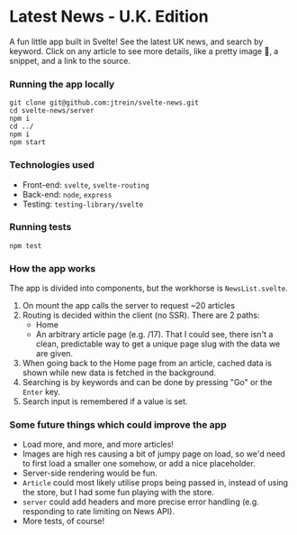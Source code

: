# Latest News - U.K. Edition

A fun little app built in Svelte! See the latest UK news, and search by keyword. Click on any article to see more details, like a pretty image 🌈, a snippet, and a link to the source.

### Running the app locally

```
git clone git@github.com:jtrein/svelte-news.git
cd svelte-news/server
npm i
cd ../
npm i
npm start
```

### Technologies used

* Front-end: `svelte`, `svelte-routing`
* Back-end: `node`, `express`
* Testing: `testing-library/svelte`

### Running tests

```
npm test
```

### How the app works

The app is divided into components, but the workhorse is `NewsList.svelte`.

1. On mount the app calls the server to request ~20 articles
2. Routing is decided within the client (no SSR). There are 2 paths:
    - Home
    - An arbitrary article page (e.g. /17). That I could see, there isn't a clean, predictable way to get a unique page slug with the data we are given.
3. When going back to the Home page from an article, cached data is shown while new data is fetched in the background.
4. Searching is by keywords and can be done by pressing "Go" or the `Enter` key. 
5. Search input is remembered if a value is set.

### Some future things which could improve the app

* Load more, and more, and more articles!
* Images are high res causing a bit of jumpy page on load, so we'd need to first load a smaller one somehow, or add a nice placeholder.
* Server-side rendering would be fun.
* `Article` could most likely utilise props being passed in, instead of using the store, but I had some fun playing with the store.
* `server` could add headers and more precise error handling (e.g. responding to rate limiting on News API).
* More tests, of course!
